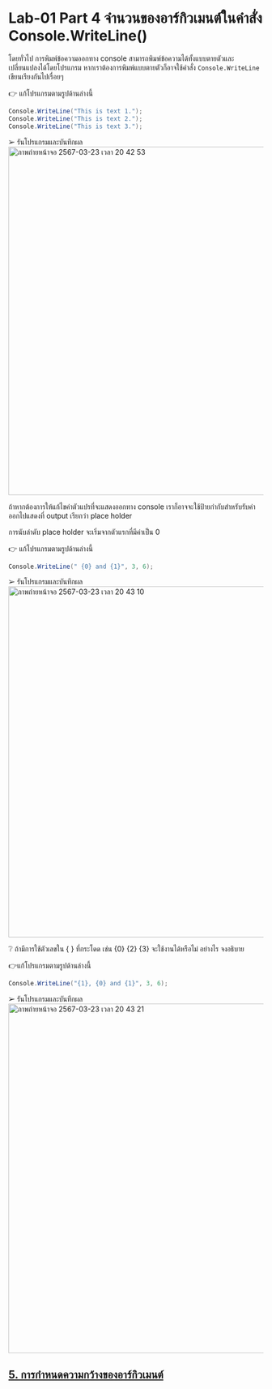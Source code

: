 # Lab-01 Part 4 จำนวนของอาร์กิวเมนต์ในคำสั่ง Console.WriteLine()

โดยทั่วไป การพิมพ์ข้อความออกทาง console สามารถพิมพ์ข้อความได้ทั้งแบบตายตัวและเปลี่ยนแปลงได้โดยโปรแกรม หากเราต้องการพิมพ์แบบตายตัวก็อาจใช้คำสั่ง `Console.WriteLine` เขียนเรียงกันไปเรื่อยๆ 

👉 แก้โปรแกรมตามรูปด้านล่างนี้

```csharp
Console.WriteLine("This is text 1.");
Console.WriteLine("This is text 2.");
Console.WriteLine("This is text 3.");
```

➢ รันโปรแกรมและบันทึกผล
<img width="688" alt="ภาพถ่ายหน้าจอ 2567-03-23 เวลา 20 42 53" src="https://github.com/kanoksiriboonkam/03376836-OOP-2566-Lab-01/assets/144196048/ea998339-9818-451c-b9d7-641925b99a65">


ถ้าหากต้องการให้แก้ไขค่าตัวแปรที่จะแสดงออกทาง console เราก็อาจจะใช้ป้ายกำกับสำหรับรับค่าออกไปแสดงที่ output เรียกว่า place holder

การนับลำดับ place holder จะเริ่มจากตัวแรกที่มีค่าเป็น 0

👉 แก้โปรแกรมตามรูปด้านล่างนี้

```csharp
Console.WriteLine(" {0} and {1}", 3, 6);
```

➢ รันโปรแกรมและบันทึกผล
<img width="693" alt="ภาพถ่ายหน้าจอ 2567-03-23 เวลา 20 43 10" src="https://github.com/kanoksiriboonkam/03376836-OOP-2566-Lab-01/assets/144196048/a32dcb84-cfb1-4313-9c4e-06e31906498b">


❔ ถ้ามีการใช้ตัวเลขใน { } ที่กระโดด เช่น {0} {2} {3} จะใช้งานได้หรือไม่ อย่างไร จงอธิบาย


👉แก้โปรแกรมตามรูปด้านล่างนี้

```csharp
Console.WriteLine("{1}, {0} and {1}", 3, 6);
```

➢ รันโปรแกรมและบันทึกผล
<img width="690" alt="ภาพถ่ายหน้าจอ 2567-03-23 เวลา 20 43 21" src="https://github.com/kanoksiriboonkam/03376836-OOP-2566-Lab-01/assets/144196048/5095b5aa-d6d0-4f1a-b733-80540711df38">

 
## [5. การกำหนดความกว้างของอาร์กิวเมนต์](./Lab-01-part-5-7.md)
